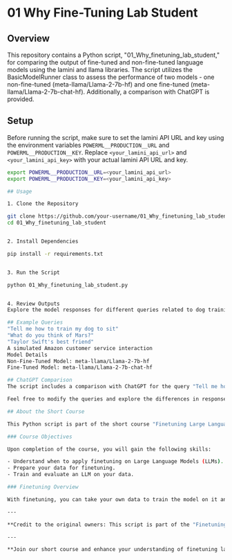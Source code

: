 # 01 Why Fine-Tuning Lab Student

## Overview

This repository contains a Python script, "01_Why_finetuning_lab_student," for comparing the output of fine-tuned and non-fine-tuned language models using the lamini and llama libraries. The script utilizes the BasicModelRunner class to assess the performance of two models - one non-fine-tuned (meta-llama/Llama-2-7b-hf) and one fine-tuned (meta-llama/Llama-2-7b-chat-hf). Additionally, a comparison with ChatGPT is provided.

## Setup

Before running the script, make sure to set the lamini API URL and key using the environment variables `POWERML__PRODUCTION__URL` and `POWERML__PRODUCTION__KEY`. Replace `<your_lamini_api_url>` and `<your_lamini_api_key>` with your actual lamini API URL and key.

```bash
export POWERML__PRODUCTION__URL=<your_lamini_api_url>
export POWERML__PRODUCTION__KEY=<your_lamini_api_key>

## Usage

1. Clone the Repository

git clone https://github.com/your-username/01_Why_finetuning_lab_student.git
cd 01_Why_finetuning_lab_student


2. Install Dependencies

pip install -r requirements.txt


3. Run the Script

python 01_Why_finetuning_lab_student.py


4. Review Outputs
Explore the model responses for different queries related to dog training, Mars, and a simulated Amazon customer service interaction.

## Example Queries
"Tell me how to train my dog to sit"
"What do you think of Mars?"
"Taylor Swift's best friend"
A simulated Amazon customer service interaction
Model Details
Non-Fine-Tuned Model: meta-llama/Llama-2-7b-hf
Fine-Tuned Model: meta-llama/Llama-2-7b-chat-hf

## ChatGPT Comparison
The script includes a comparison with ChatGPT for the query "Tell me how to train my dog to sit." The provided response from ChatGPT is documented for reference.

Feel free to modify the queries and explore the differences in responses between the models.

## About the Short Course

This Python script is part of the short course "Finetuning Large Language Models" offered by Sharon Zhou, Co-Founder and CEO of Lamini. Sharon is also an instructor for the GANs Specialization and How Diffusion Models Work.

### Course Objectives

Upon completion of the course, you will gain the following skills:

- Understand when to apply finetuning on Large Language Models (LLMs).
- Prepare your data for finetuning.
- Train and evaluate an LLM on your data.

### Finetuning Overview

With finetuning, you can take your own data to train the model on it and update the weights of the neural nets in the LLM. This process allows you to change the model compared to other methods like prompt engineering and Retrieval Augmented Generation. Finetuning enables the model to learn style, form, and can update the model with new knowledge to improve results.

---

**Credit to the original owners: This script is part of the "Finetuning Large Language Models" course by Sharon Zhou at Lamini. All credits for the script go to the original creators and owners.**

---

**Join our short course and enhance your understanding of finetuning large language models!**
